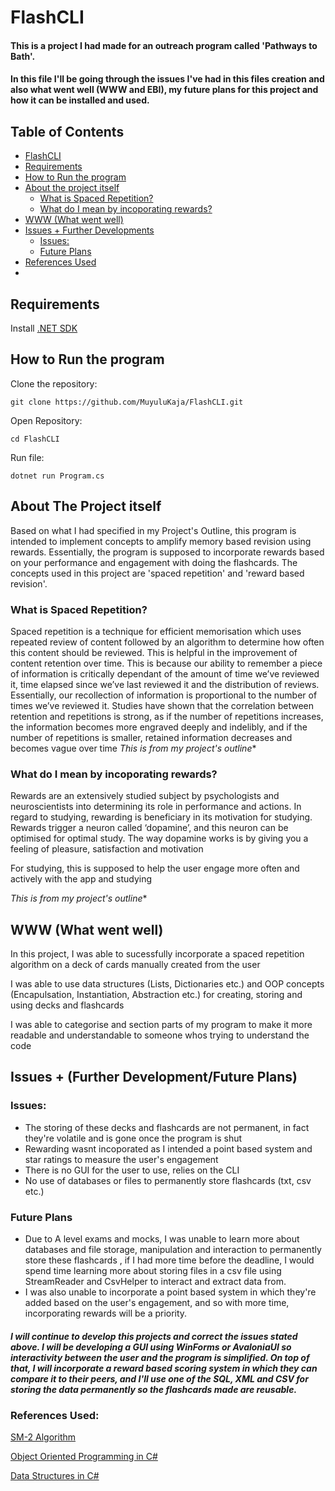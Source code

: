 # FlashCLI 
#### This is a project I had made for an outreach program called 'Pathways to Bath'.
#### In this file I'll be going through the issues I've had in this files creation and also what went well (WWW and EBI), my future plans for this project and how it can be installed and used.


## Table of Contents

* [FlashCLI](#flashcli)
* [Requirements](#requirements)
* [How to Run the program](#how-to-run-the-program)
* [About the project itself](#about-the-project-itself)
    * [What is Spaced Repetition?](#what-is-spaced-repetition)
    * [What do I mean by incoporating rewards?](#what-do-i-mean-by-incoporating-rewards)
* [WWW (What went well)](#www-what-went-well)
* [Issues + Further Developments](#issues-further-developmentfuture-plans)
    * [Issues:](#issues)
    * [Future Plans](#future-plans)
* [References Used](#references-used)
* 



## Requirements
Install [.NET SDK](https://dotnet.microsoft.com/en-us/download)


## How to Run the program
Clone the repository:
```
git clone https://github.com/MuyuluKaja/FlashCLI.git
```

Open Repository:
```
cd FlashCLI
```

Run file:
```
dotnet run Program.cs
```

## About The Project itself
Based on what I had specified in my Project's Outline, this program is intended to implement concepts to amplify memory 
based revision using rewards. Essentially, the program is supposed to incorporate rewards based on your performance and engagement 
with doing the flashcards. The concepts used in this project are 'spaced repetition' and 'reward based revision'.
### What is Spaced Repetition? 
Spaced repetition is a technique for efficient memorisation which uses repeated review of content followed by an algorithm to determine how often this content should be reviewed. This is helpful in the improvement of content retention over time. This is because our ability to remember a piece of information is critically dependant of the amount of time we’ve reviewed it, time elapsed since we’ve last reviewed it and the distribution of reviews. Essentially, our recollection of information is proportional to the number of times we’ve reviewed it. Studies have shown that the correlation between retention and repetitions is strong, as if the number of repetitions increases, the information becomes more engraved deeply and indelibly, and if the number of repetitions is smaller, retained information decreases and becomes vague over time
*This is from my project's outline**

### What do I mean by incoporating rewards?
Rewards are an extensively studied subject by psychologists and neuroscientists into determining its role in performance and actions. In regard to studying, rewarding is beneficiary in its motivation for studying. Rewards trigger a neuron called ‘dopamine’, and this neuron can be optimised for optimal study. The way dopamine works is by giving you a feeling of pleasure, satisfaction and motivation 

For studying, this is supposed to help the user engage more often and actively with the app and studying

*This is from my project's outline**

## WWW (What went well)
In this project, I was able to sucessfully incorporate a spaced repetition algorithm on a deck of cards manually created from the user

I was able to use data structures (Lists, Dictionaries etc.) and OOP concepts (Encapulsation, Instantiation, Abstraction etc.) 
for creating, storing and using decks and flashcards

I was able to categorise and section parts of my program to make it more readable and understandable to someone whos trying to understand the code

## Issues + (Further Development/Future Plans)
### Issues: 
- The storing of these decks and flashcards are not permanent, in fact they're volatile and is gone once the program is shut
- Rewarding wasnt incoporated as I intended a point based system and star ratings to measure the user's engagement
- There is no GUI for the user to use, relies on the CLI
- No use of databases or files to permanently store flashcards (txt, csv etc.)

### Future Plans
- Due to A level exams and mocks, I was unable to learn more about databases and file storage, manipulation and interaction to permanently store these flashcards
, if I had more time before the deadline, I would spend time learning more about storing files in a csv file using StreamReader and CsvHelper to interact and extract data from. 
- I was also unable to incorporate a point based system in which they're added based on the user's engagement, and so with more time, incorporating rewards will be a priority.
##### I will continue to develop this projects and correct the issues stated above. I will be developing a GUI using WinForms or AvaloniaUI so interactivity between the user and the program is simplified. On top of that, I will incorporate a reward based scoring system in which they can compare it to their peers, and I'll use one of the SQL, XML and CSV for storing the data permanently so the flashcards made are reusable.



### References Used: 
[SM-2 Algorithm](https://github.com/thyagoluciano/sm2)

[Object Oriented Programming in C#](https://www.w3schools.com/cs/cs_oop.php)

[Data Structures in C#](https://learn.microsoft.com/en-us/dotnet/standard/collections/)






